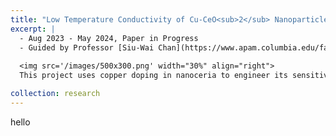 ```yaml
---
title: "Low Temperature Conductivity of Cu-CeO<sub>2</sub> Nanoparticles"
excerpt: |
  - Aug 2023 - May 2024, Paper in Progress
  - Guided by Professor [Siu-Wai Chan](https://www.apam.columbia.edu/faculty/siu-wai-chan), Columbia University, NY
  
  <img src='/images/500x300.png' width="30%" align="right">
  This project uses copper doping in nanoceria to engineer its sensitivity and selectivity in gas sensor application, enabling non-invasive health monitoring for elevated acetone levels in breath associated with conditions like diabetic ketoacidosis.

collection: research
---
```

hello
